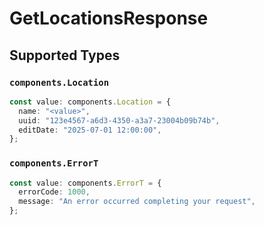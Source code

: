 # GetLocationsResponse


## Supported Types

### `components.Location`

```typescript
const value: components.Location = {
  name: "<value>",
  uuid: "123e4567-a6d3-4350-a3a7-23004b09b74b",
  editDate: "2025-07-01 12:00:00",
};
```

### `components.ErrorT`

```typescript
const value: components.ErrorT = {
  errorCode: 1000,
  message: "An error occurred completing your request",
};
```

